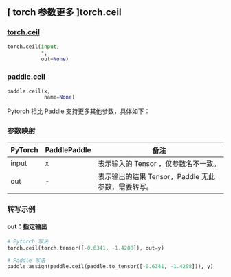 ## [ torch 参数更多 ]torch.ceil

### [torch.ceil](https://pytorch.org/docs/stable/generated/torch.ceil.html#torch.ceil)

```python
torch.ceil(input,
           *,
           out=None)
```

### [paddle.ceil](https://www.paddlepaddle.org.cn/documentation/docs/zh/api/paddle/ceil_cn.html)

```python
paddle.ceil(x,
            name=None)
```

Pytorch 相比 Paddle 支持更多其他参数，具体如下：
### 参数映射
| PyTorch       | PaddlePaddle | 备注                                                   |
| ------------- | ------------ | ------------------------------------------------------ |
| input  |   x   | 表示输入的 Tensor ，仅参数名不一致。   |
| out | - | 表示输出的结果 Tensor，Paddle 无此参数，需要转写。|


### 转写示例
#### out：指定输出
```python
# Pytorch 写法
torch.ceil(torch.tensor([-0.6341, -1.4208]), out=y)

# Paddle 写法
paddle.assign(paddle.ceil(paddle.to_tensor([-0.6341, -1.4208])), y)
```
